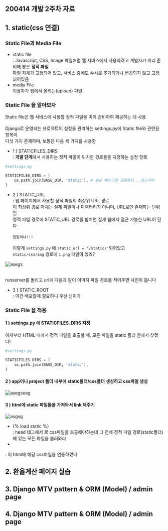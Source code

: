 ## 200414 개발 2주차 자료

## 1. static(css 연결)
### Static File과 Media File
- static file<br/>
: Javascript, CSS, Image 파일처럼 웹 서비스에서 사용하려고 개발자가 미리 준비해 놓은 <strong>정적 파일</strong><br/>
파일 자체가 고정되어 있고, 서비스 중에도 수시로 추가되거나 변경되지 않고 고정되어있음<br/>
- media File<br/>
이용자가 웹에서 올리는(upload) 파일. <br/>

### Static File 을 알아보자
Static file은 웹 서비스에 사용할 정적 파일을 미리 준비하여 제공하는 데 사용<br/><br/>
Django로 운영되는 프로젝트의 설정을 관리하는 settings.py에 Static file와 관련된 항목이 <br/>
다섯 가지 존재하며, 보통은 다음 세 가지를 사용함<br/>
- 1 ) STATICFILES_DIRS<br/>
: <strong>개발 단계</strong>에서 사용하는 정적 파일이 위치한 경로들을 지정하는 설정 항목
```python
#settings.py

STATICFILES_DIRS = (
    os.path.join(BASE_DIR, 'static'), # 쉼표 빠뜨리면 오류뜬다...장고시바
)
```
- 2 ) STATIC_URL<br/>
: 웹 페이지에서 사용할 정적 파일의 최상위 URL 경로<br/>
이 최상위 경로 자체는 실제 파일이나 디렉터리가 아니며, URL로만 존재하는 단위임<br/>
정적 파일 경로에 STATIC_URL 경로를 합치면 실제 웹에서 접근 가능한 URL이 된다<br/><br/>
`뭔말이냐!!!`<br/><br/>
이렇게 `settings.py` 에 `static_url = '/static/'`되어있고<br/>
`static/css/img` 경로에 `1.png` 파일이 있죠?<br/>

![asegs](https://user-images.githubusercontent.com/48672212/79071607-9f62e600-7d17-11ea-9524-e1bb39e82388.JPG)

<br/>runserver를 돌리고 url에 다음과 같이 이미지 파일 경로를 적어주면 사진이 뜹니다<br/>
- 3 ) STATIC_ROOT<br/>
: 이건 배포할때 필요하니 우선 넘어가

### Static File 을 적용
#### 1 ) settings.py 에 STATICFILES_DIRS 지정
이제부터 HTML 내에서 정적 파일을 호출할 때, 모든 파일을 static 폴더 안에서 찾겠다!
```python
#settings.py

STATICFILES_DIRS = (
    os.path.join(BASE_DIR, 'static'), 
)
```
#### 2 ) app이나 project 폴더 내부에 static폴더/css폴더 생성하고 css파일 생성
![asegseag](https://user-images.githubusercontent.com/48672212/79071366-54949e80-7d16-11ea-968a-b56afb4ad074.JPG)
<br/>
#### 3 ) html에 static 파일들을 가져와서 link 해주기
![asgsg](https://user-images.githubusercontent.com/48672212/79071435-b48b4500-7d16-11ea-9953-1e7a83097ee8.JPG)
<br/>
- {% load static %}<br/>
: head 태그에서 <link>로 css파일을 호출해야하는데 그 전에 정적 파일 경로(static폴더)에 있는 모든 파일을 불러와라 <br/>
- <link> <br/>
: 이 html에 해당 css파일을 연동하겠다 <br/>

## 2. 환율계산 페이지 실습
## 3. Django MTV pattern & ORM (Model) / admin page
## 4. Django MTV pattern & ORM (Model) / admin page
